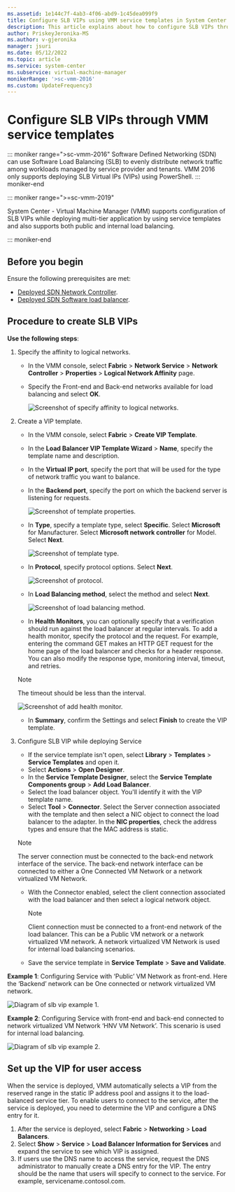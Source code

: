 ```yaml
---
ms.assetid: 1e144c7f-4ab3-4f06-abd9-1c45dea099f9
title: Configure SLB VIPs using VMM service templates in System Center - Virtual Machine Manager
description: This article explains about how to configure SLB VIPs through VMM service templates using VMM.
author: PriskeyJeronika-MS
ms.author: v-gjeronika
manager: jsuri
ms.date: 05/12/2022
ms.topic: article
ms.service: system-center
ms.subservice: virtual-machine-manager
monikerRange: '>sc-vmm-2016'
ms.custom: UpdateFrequency3
---
```

#	Configure SLB VIPs through VMM service templates



::: moniker range=">sc-vmm-2016"
Software Defined Networking (SDN) can use Software Load Balancing (SLB) to evenly distribute network traffic among workloads managed by service provider and tenants. VMM 2016 only supports deploying SLB Virtual IPs (VIPs) using PowerShell.
::: moniker-end



::: moniker range=">=sc-vmm-2019"

System Center - Virtual Machine Manager (VMM) supports configuration of SLB VIPs while deploying multi-tier application by using service templates and also supports both public and internal load balancing.

::: moniker-end


## Before you begin

Ensure the following prerequisites are met:

-  [Deployed SDN Network Controller](sdn-controller.md).
-  [Deployed SDN Software load balancer](sdn-slb.md).


## Procedure to create SLB VIPs

**Use the following steps**:

1. Specify the affinity to logical networks.
   - In the VMM console, select **Fabric** > **Network Service** > **Network Controller** > **Properties** > **Logical Network Affinity** page.
   - Specify the Front-end and Back-end networks available for load balancing and select **OK**.

     ![Screenshot of specify affinity to logical networks.](media/slb-vip/affinity.png)

2. Create a VIP template.
   - In the VMM console, select **Fabric** > **Create VIP Template**.
   -  In the **Load Balancer VIP Template Wizard** > **Name**, specify the template name and description.  
   - In the **Virtual IP port**, specify the port that will be used for the type of network traffic you want to balance.
   - In the **Backend port**, specify the port on which the backend server is listening for requests.

     ![Screenshot of template properties.](media/slb-vip/slb-properites.png)

   - In **Type**, specify a template type, select **Specific**. Select **Microsoft** for Manufacturer. Select **Microsoft network controller** for Model. Select **Next**.

     ![Screenshot of template type.](media/slb-vip/template-type.png)

   - In **Protocol**, specify protocol options. Select **Next**.

     ![Screenshot of protocol.](media/slb-vip/protocol-options.png)

   - In **Load Balancing method**, select the method and select **Next**.

     ![Screenshot of load balancing method.](media/slb-vip/load-balancing.png)

   - In **Health Monitors**, you can optionally specify that a verification should run against the load balancer at regular intervals. To add a health monitor, specify the protocol and the request. For example, entering the command GET makes an HTTP GET request for the home page of the load balancer and checks for a header response. You can also modify the response type, monitoring interval, timeout, and retries.

   > [!NOTE]
   > The timeout should be less than the interval.

     ![Screenshot of add health monitor.](media/slb-vip/health-monitor.png)

   - In **Summary**, confirm the Settings and select **Finish** to create the VIP template.

3. Configure SLB VIP while deploying Service
   - If the service template isn't open, select **Library** > **Templates** > **Service Templates** and open it.
   - Select **Actions** > **Open Designer**.
   - In the **Service Template Designer**, select the **Service Template Components group** > **Add Load Balancer**.
   - Select the load balancer object. You'll identify it with the VIP template name.
   - Select **Tool** > **Connector**. Select the Server connection associated with the template and then select a NIC object to connect the load balancer to the adapter. In the **NIC properties**, check the address types and ensure that the MAC address is static.

   > [!NOTE]
   > The server connection must be connected to the back-end network interface of the service. The back-end network interface can be connected to either a One Connected VM Network or a network virtualized VM Network.

   - With the Connector enabled, select the client connection associated with the load balancer and then select a logical network object.

     > [!NOTE]
     > Client connection must be connected to a front-end network of the load balancer. This can be a Public VM network or a network virtualized VM network. A network virtualized VM Network is used for internal load balancing scenarios.

   - Save the service template in **Service Template** > **Save and Validate**.

**Example 1**: Configuring Service with ‘Public’ VM Network as front-end. Here the ‘Backend’ network can be One connected or network virtualized VM network.

![Diagram of slb vip example 1.](media/slb-vip/example-1.png)


**Example 2**: Configuring Service with front-end and back-end connected to network virtualized VM Network ‘HNV VM Network’. This scenario is used for internal load balancing.


![Diagram of slb vip example 2.](media/slb-vip/example-2.png)


## Set up the VIP for user access

When the service is deployed, VMM automatically selects a VIP from the reserved range in the static IP address pool and assigns it to the load-balanced service tier. To enable users to connect to the service, after the service is deployed, you need to determine the VIP and configure a DNS entry for it.

1.	After the service is deployed, select **Fabric** > **Networking** > **Load Balancers**.
2.	Select **Show** > **Service** > **Load Balancer Information for Services** and expand the service to see which VIP is assigned.
3.	If users use the DNS name to access the service, request the DNS administrator to manually create a DNS entry for the VIP. The entry should be the name that users will specify to connect to the service. For example, servicename.contosol.com.
